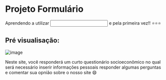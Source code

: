 # Projeto Formulário
Aprendendo a utilizar <input> e <label> pela primeira vez!! ⭐⭐⭐

## Pré visualisação:
![image](https://github.com/1sadora08/Projeto_Formulario/assets/162151148/255e5765-4e48-4174-8964-5e00de4ce3ae)

Neste site, você responderá um curto questionário socioeconômico no qual será necessário inserir informações pessoais responder algumas perguntas e comentar sua opnião sobre o nosso site 😄
